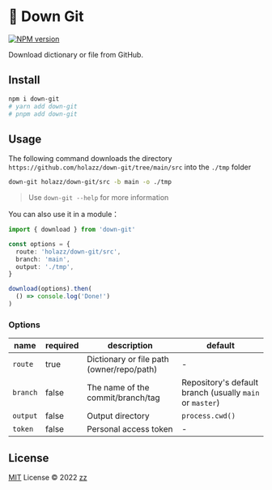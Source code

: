 # 🐙 Down Git

[![NPM version](https://img.shields.io/npm/v/down-git?color=b43b4f&label=)](https://www.npmjs.com/package/down-git)

Download dictionary or file from GitHub.

## Install

```bash
npm i down-git
# yarn add down-git
# pnpm add down-git
```

## Usage

The following command downloads the directory `https://github.com/holazz/down-git/tree/main/src` into the `./tmp` folder

``` bash
down-git holazz/down-git/src -b main -o ./tmp
```

> Use `down-git --help` for more information

You can also use it in a module：

``` ts
import { download } from 'down-git'

const options = {
  route: 'holazz/down-git/src',
  branch: 'main',
  output: './tmp',
}

download(options).then(
  () => console.log('Done!')
)
```

### Options

| name | required | description | default |
| --- | --- | --- | --- |
| `route` | true | Dictionary or file path (owner/repo/path)| - |
| `branch` | false | The name of the commit/branch/tag | Repository's default branch (usually `main` or `master`) |
| `output` | false | Output directory| `process.cwd()` |
| `token` | false | Personal access token| - |

## License

[MIT](./LICENSE) License © 2022 [zz](https://github.com/holazz)

